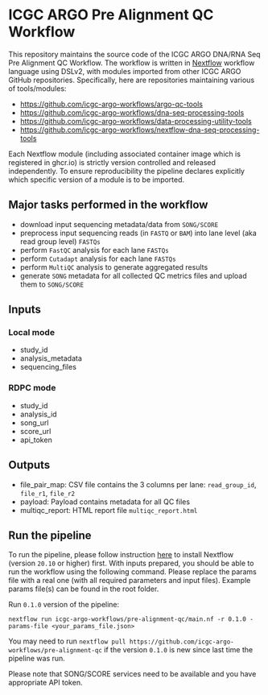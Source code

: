 # ICGC ARGO Pre Alignment QC Workflow

This repository maintains the source code of the ICGC ARGO DNA/RNA Seq Pre Alignment QC Workflow. The workflow is written in [Nextflow](https://www.nextflow.io/) workflow language using DSLv2, with modules imported from other ICGC ARGO GitHub repositories. Specifically, here are repositories maintaining various of tools/modules:

* https://github.com/icgc-argo-workflows/argo-qc-tools
* https://github.com/icgc-argo-workflows/dna-seq-processing-tools
* https://github.com/icgc-argo-workflows/data-processing-utility-tools
* https://github.com/icgc-argo-workflows/nextflow-dna-seq-processing-tools

Each Nextflow module (including associated container image which is registered in ghcr.io) is strictly
version controlled and released independently. To ensure reproducibility the pipeline declares explicitly
which specific version of a module is to be imported.

## Major tasks performed in the workflow
* download input sequencing metadata/data from `SONG/SCORE`
* preprocess input sequencing reads (in `FASTQ` or `BAM`) into lane level (aka read group level) `FASTQs`
* perform `FastQC` analysis for each lane `FASTQs`
* perform `Cutadapt` analysis for each lane `FASTQs`
* perform `MultiQC` analysis to generate aggregated results
* generate `SONG` metadata for all collected QC metrics files and upload them to `SONG/SCORE`

## Inputs
### Local mode
- study_id
- analysis_metadata
- sequencing_files

### RDPC mode
- study_id
- analysis_id
- song_url
- score_url
- api_token

## Outputs
- file_pair_map: CSV file contains the 3 columns per lane: `read_group_id`, `file_r1`, `file_r2`
- payload: Payload contains metadata for all QC files
- multiqc_report: HTML report file `multiqc_report.html`


## Run the pipeline
To run the pipeline, please follow instruction [here](https://www.nextflow.io/docs/latest/getstarted.html#installation) to install Nextflow (version `20.10` or higher) first. 
With inputs prepared, you should be able to run the workflow using the following command. Please replace the params file with a real one (with all required parameters and input files). Example params file(s) can be found in the root folder.

Run `0.1.0` version of the pipeline:
```
nextflow run icgc-argo-workflows/pre-alignment-qc/main.nf -r 0.1.0 -params-file <your_params_file.json>
```

You may need to run `nextflow pull https://github.com/icgc-argo-workflows/pre-alignment-qc` if the version `0.1.0` is new since last time the pipeline was run.

Please note that SONG/SCORE services need to be available and you have appropriate API token.

